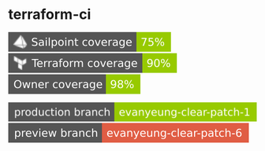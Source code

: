 # terraform-ci

![Sailpoint coverage](https://raw.githubusercontent.com/evanyeung-clear/terraform-ci/refs/heads/badges/badges/sailpoint-cov.svg)
![Terraform coverage](https://raw.githubusercontent.com/evanyeung-clear/terraform-ci/refs/heads/badges/badges/terraform-cov.svg)
![Owner Coverage](https://raw.githubusercontent.com/evanyeung-clear/terraform-ci/refs/heads/badges/badges/owner-cov.svg)

[![Latest production deploy](https://raw.githubusercontent.com/evanyeung-clear/terraform-ci/refs/heads/badges/badges/latest-production-branch.svg)](https://github.com/evanyeung-clear/terraform-ci/tree/deploy-production) 
[![Latest preview deploy](https://raw.githubusercontent.com/evanyeung-clear/terraform-ci/refs/heads/badges/badges/latest-preview-branch.svg)](https://github.com/evanyeung-clear/terraform-ci/tree/deploy-preview)
